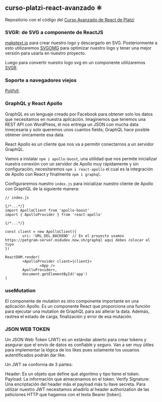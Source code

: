 ## curso-platzi-react-avanzado ⚛️

Repositorio con el código del [Curso Avanzado de React de Platzi](https://platzi.com/cursos/react-avanzado/)

### SVGR: de SVG a componente de ReactJS

[ maketext.io](https://maketext.io/ " maketext.io") para crear nuestro logo y descargarlo en SVG. Posteriormente a esto utilizaremos [SVGOMG](https://jakearchibald.github.io/svgomg/ "SVGOMG") para optimizar nuestro logo y tener una mejor versión para usarla en nuestro proyecto.

Luego para convertir nuestro logo svg en un componente utilizaremos [SVGR](https://react-svgr.com/playground/ "SVGR").

### Soporte a navegadores viejos
[Polifyll](https://github.com/w3c/IntersectionObserver/tree/main/polyfill "folifyll");


### GraphQL y React Apollo

GraphQL es un lenguaje creado por Facebook para obtener solo los datos que necesitamos en nuestra aplicación. Imaginemos que tenemos una REST API con WordPress, él nos entrega un JSON con mucha data innecesaria y solo queremos unos cuantos fields; GraphQL hace posible obtener únicamente esa data.

React Apollo es un cliente que nos va a permitir conectarnos a un servidor GraphQL.

Vamos a instalar `npm i apollo-boost`, una utilidad que nos permite inicializar nuestra conexión con un servidor de Apollo muy rápidamente y sin configuración, necesitaremos `npm i react-apollo` el cual es la integración de Apollo con React y finalmente `npm i graphql`.

Configuraremos nuestro `index.js` para inicializar nuestro cliente de Apollo con GraphQL de la siguiente manera:

    // index.js
    
    {/*...*/}
    import ApolloClient from 'apollo-boost'
    import { ApolloProvider } from 'react-apollo'
    
    {/*...*/}
    
    const client = new ApolloClient({
            uri: 'URL_DEL_BACKEND' // En el proyecto usamos https://petgram-server.midudev.now.sh/graphql aquí debes colocar el tuyo
    })
    
    ReactDOM.render(
            <ApolloProvider client={client}>
                    <App />
            ApolloProvider>,
            document.getElementById('app')
    )

### useMutation

El componente de mutation es otro componente importante en una aplicación Apollo. Es un componente React que proporciona una función para ejecutar una mutation de GraphQL para así alterar la data. Además, rastrea el estado de carga, finalización y error de esa mutación.

### JSON WEB TOKEN

Un JSON Web Token (JWT) es un estándar abierto para crear tokens y asegurar que el envío de datos es confiable y seguro. Van a ser muy útiles para implementar la lógica de los likes pues solamente los usuarios autentificados podrán dar like.

Un JWT se conforma de 3 partes:

Header: Es un objeto que define qué algoritmo y tipo tiene el token.
Payload: La información que almacenamos en el token.
Verify Signature: Una encriptación del header más el payload más tu llave secreta.
Para utilizar nuestro JWT necesitamos añadirlo al header authorization de las peticiones HTTP que hagamos con el texto Bearer [token].